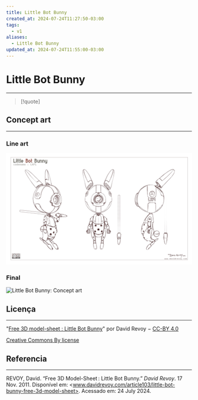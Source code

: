 ```yaml
---
title: Little Bot Bunny
created_at: 2024-07-24T11:27:50-03:00
tags:
  - v1
aliases:
  - Little Bot Bunny
updated_at: 2024-07-24T11:55:00-03:00
---
```

# Little Bot Bunny
---

> [!quote] 
## Concept art
---
### Line art
![Little Bot Bunny: Concept art](assets/images/2024/Little_Bot_Bunny-Concept_art.png)

### Final
![Little Bot Bunny: Concept art](assets/images/2024/Little_Bot_Bunny-final.png)

## Licença
---
"[Free 3D model-sheet : Little Bot Bunny](https://www.davidrevoy.com/article103/little-bot-bunny-free-3d-model-sheet "Free 3D model-sheet : Little Bot Bunny")" por David Revoy − [CC-BY 4.0](http://creativecommons.org/licenses/by/4.0/)

[Creative Commons By license](http://creativecommons.org/licenses/by/3.0/ "Creative Commons By license")

## Referencia
---
REVOY, David. “Free 3D Model-Sheet : Little Bot Bunny.” _David Revoy_. 17 Nov. 2011. Disponível em: <www.davidrevoy.com/article103/little-bot-bunny-free-3d-model-sheet>. Acessado em: 24 July 2024.